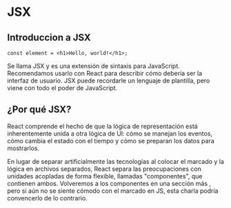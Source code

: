 # JSX
## Introduccion a JSX
    const element = <h1>Hello, world!</h1>;
Se llama JSX y es una extensión de sintaxis para JavaScript. Recomendamos usarlo con React para describir cómo debería ser la interfaz de usuario. JSX puede recordarle un lenguaje de plantilla, pero viene con todo el poder de JavaScript.

## ¿Por qué JSX?
React comprende el hecho de que la lógica de representación está inherentemente unida a otra lógica de UI: cómo se manejan los eventos, cómo cambia el estado con el tiempo y cómo se preparan los datos para mostrarlos.

En lugar de separar artificialmente las tecnologías al colocar el marcado y la lógica en archivos separados, React separa las preocupaciones con unidades acopladas de forma flexible, llamadas "componentes", que contienen ambos. Volveremos a los componentes en una sección más , pero si aún no se siente cómodo con el marcado en JS, esta charla podría convencerlo de lo contrario.

